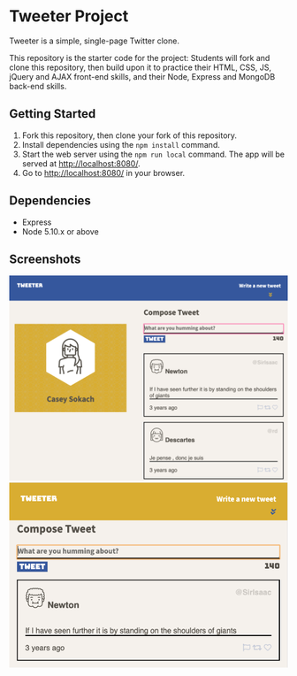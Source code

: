 # Tweeter Project

Tweeter is a simple, single-page Twitter clone.

This repository is the starter code for the project: Students will fork and clone this repository, then build upon it to practice their HTML, CSS, JS, jQuery and AJAX front-end skills, and their Node, Express and MongoDB back-end skills.

## Getting Started

1. Fork this repository, then clone your fork of this repository.
2. Install dependencies using the `npm install` command.
3. Start the web server using the `npm run local` command. The app will be served at <http://localhost:8080/>.
4. Go to <http://localhost:8080/> in your browser.

## Dependencies

- Express
- Node 5.10.x or above

## Screenshots

!["Desktop Layout"](https://github.com/kacsokz/tweeter/blob/master/docs/desktop.png?raw=true)
!["Tablet Layout, user profile hidden"](https://github.com/kacsokz/tweeter/blob/master/docs/tablet-compose-tweet.png?raw=true)